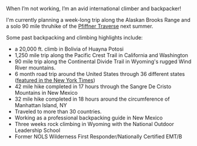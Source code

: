 When I’m not working, I’m an avid international climber and backpacker!

I'm currently planning a week-long trip along the Alaskan Brooks Range and a solo 90 mile thruhike of the [Pfiffner Traverse](https://andrewskurka.com/adventures/pfiffner-traverse-colorado-rockies/) next summer. 

Some past backpacking and climbing highlights include:
- a 20,000 ft. climb in Bolivia of Huayna Potosi
- 1,250 mile trip along the Pacific Crest Trail in California and Washington
- 90 mile trip along the Continental Divide Trail in Wyoming's rugged Wind River mountains.  
- 6 month road trip around the United States through 36 different states ([featured in the New York Times](https://www.nytimes.com/2020/08/14/fashion/weddings/perfectly-in-sync-during-a-35-state-road-trip-and-a-1200-mile-hike.html))
- 42 mile hike completed in 17 hours through the Sangre De Cristo Mountains in New Mexico
- 32 mile hike completed in 18 hours around the circumference of Manhattan Island, NY
- Traveled to more than 30 countries.
- Working as a professional backpacking guide in New Mexico
- Three weeks rock climbing in Wyoming with the National Outdoor Leadership School
- Former NOLS Wilderness First Responder/Nationally Certified EMT/B



